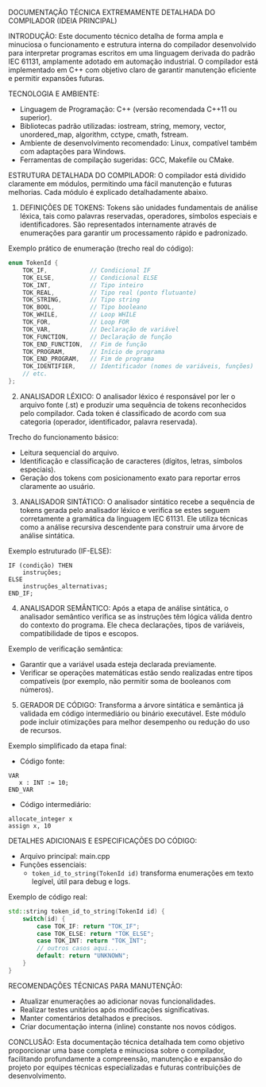 DOCUMENTAÇÃO TÉCNICA EXTREMAMENTE DETALHADA DO COMPILADOR (IDEIA PRINCIPAL)

INTRODUÇÃO:
Este documento técnico detalha de forma ampla e minuciosa o funcionamento e estrutura interna do compilador desenvolvido para interpretar programas escritos em uma linguagem derivada do padrão IEC 61131, amplamente adotado em automação industrial. O compilador está implementado em C++ com objetivo claro de garantir manutenção eficiente e permitir expansões futuras.

TECNOLOGIA E AMBIENTE:
- Linguagem de Programação: C++ (versão recomendada C++11 ou superior).
- Bibliotecas padrão utilizadas: iostream, string, memory, vector, unordered_map, algorithm, cctype, cmath, fstream.
- Ambiente de desenvolvimento recomendado: Linux, compatível também com adaptações para Windows.
- Ferramentas de compilação sugeridas: GCC, Makefile ou CMake.

ESTRUTURA DETALHADA DO COMPILADOR:
O compilador está dividido claramente em módulos, permitindo uma fácil manutenção e futuras melhorias. Cada módulo é explicado detalhadamente abaixo.

1. DEFINIÇÕES DE TOKENS:
Tokens são unidades fundamentais de análise léxica, tais como palavras reservadas, operadores, símbolos especiais e identificadores. São representados internamente através de enumerações para garantir um processamento rápido e padronizado.

Exemplo prático de enumeração (trecho real do código):
```cpp
enum TokenId {
    TOK_IF,            // Condicional IF
    TOK_ELSE,          // Condicional ELSE
    TOK_INT,           // Tipo inteiro
    TOK_REAL,          // Tipo real (ponto flutuante)
    TOK_STRING,        // Tipo string
    TOK_BOOL,          // Tipo booleano
    TOK_WHILE,         // Loop WHILE
    TOK_FOR,           // Loop FOR
    TOK_VAR,           // Declaração de variável
    TOK_FUNCTION,      // Declaração de função
    TOK_END_FUNCTION,  // Fim de função
    TOK_PROGRAM,       // Início de programa
    TOK_END_PROGRAM,   // Fim de programa
    TOK_IDENTIFIER,    // Identificador (nomes de variáveis, funções)
    // etc.
};
```

2. ANALISADOR LÉXICO:
O analisador léxico é responsável por ler o arquivo fonte (.st) e produzir uma sequência de tokens reconhecidos pelo compilador. Cada token é classificado de acordo com sua categoria (operador, identificador, palavra reservada).

Trecho do funcionamento básico:
- Leitura sequencial do arquivo.
- Identificação e classificação de caracteres (dígitos, letras, símbolos especiais).
- Geração dos tokens com posicionamento exato para reportar erros claramente ao usuário.

3. ANALISADOR SINTÁTICO:
O analisador sintático recebe a sequência de tokens gerada pelo analisador léxico e verifica se estes seguem corretamente a gramática da linguagem IEC 61131. Ele utiliza técnicas como a análise recursiva descendente para construir uma árvore de análise sintática.

Exemplo estruturado (IF-ELSE):
```plaintext
IF (condição) THEN
    instruções;
ELSE
    instruções_alternativas;
END_IF;
```

4. ANALISADOR SEMÂNTICO:
Após a etapa de análise sintática, o analisador semântico verifica se as instruções têm lógica válida dentro do contexto do programa. Ele checa declarações, tipos de variáveis, compatibilidade de tipos e escopos.

Exemplo de verificação semântica:
- Garantir que a variável usada esteja declarada previamente.
- Verificar se operações matemáticas estão sendo realizadas entre tipos compatíveis (por exemplo, não permitir soma de booleanos com números).

5. GERADOR DE CÓDIGO:
Transforma a árvore sintática e semântica já validada em código intermediário ou binário executável. Este módulo pode incluir otimizações para melhor desempenho ou redução do uso de recursos.

Exemplo simplificado da etapa final:
- Código fonte:
```plaintext
VAR
   x : INT := 10;
END_VAR
```
- Código intermediário:
```plaintext
allocate_integer x
assign x, 10
```

DETALHES ADICIONAIS E ESPECIFICAÇÕES DO CÓDIGO:
- Arquivo principal: main.cpp
- Funções essenciais:
  - `token_id_to_string(TokenId id)` transforma enumerações em texto legível, útil para debug e logs.

Exemplo de código real:
```cpp
std::string token_id_to_string(TokenId id) {
    switch(id) {
        case TOK_IF: return "TOK_IF";
        case TOK_ELSE: return "TOK_ELSE";
        case TOK_INT: return "TOK_INT";
        // outros casos aqui...
        default: return "UNKNOWN";
    }
}
```

RECOMENDAÇÕES TÉCNICAS PARA MANUTENÇÃO:
- Atualizar enumerações ao adicionar novas funcionalidades.
- Realizar testes unitários após modificações significativas.
- Manter comentários detalhados e precisos.
- Criar documentação interna (inline) constante nos novos códigos.

CONCLUSÃO:
Esta documentação técnica detalhada tem como objetivo proporcionar uma base completa e minuciosa sobre o compilador, facilitando profundamente a compreensão, manutenção e expansão do projeto por equipes técnicas especializadas e futuras contribuições de desenvolvimento.

